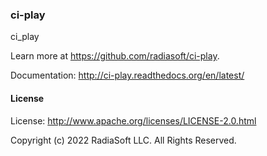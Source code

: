 ### ci-play

ci_play

Learn more at https://github.com/radiasoft/ci-play.

Documentation: http://ci-play.readthedocs.org/en/latest/

#### License

License: http://www.apache.org/licenses/LICENSE-2.0.html

Copyright (c) 2022 RadiaSoft LLC.  All Rights Reserved.
